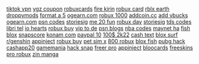 <a href="https://lookerstudio.google.com/reporting/b65ca807-8f46-45e1-831f-cbd67341158b/page/KA2AD">tiktok vpn</a>
<a href="https://lookerstudio.google.com/reporting/5d18f2eb-44fa-40a3-90b0-34e4de36679d/page/DjD">ygz coupon</a>
<a href="https://lookerstudio.google.com/reporting/c12e7c9c-90a9-4017-92f0-81f148d09001/page/DjD">robuxcards</a>
<a href="https://lookerstudio.google.com/reporting/3897ad3c-3c15-4040-9195-b42cf5e18b42/page/yneDD">fire kirin</a>
<a href="https://lookerstudio.google.com/reporting/1a370650-f2eb-4120-8465-92ff90b1e2fa/page/DjD">robux card</a>
<a href="https://lookerstudio.google.com/reporting/5638f59a-0afc-4c61-8353-af66b1348a0c/page/dTgDD">rblx earth</a>
<a href="https://lookerstudio.google.com/reporting/52a2f100-b770-4f18-ac49-c92583646850/page/DtwAD">droppymods</a>
<a href="https://lookerstudio.google.com/reporting/144b7fae-fe2b-4d67-b9ae-7cde8b3485ac/page/C4hBB">format a 5</a>
<a href="https://lookerstudio.google.com/reporting/49df0aee-14de-479a-a880-b370c571e3aa/page/DjD">ogearn.com</a>
<a href="https://lookerstudio.google.com/reporting/6390382d-b818-409b-a152-6dac1b8b08e1/page/DjD">robux 1000</a>
<a href="https://lookerstudio.google.com/reporting/bee691cf-f25b-4f5a-b012-56c80326b6e9/page/OD2AD">addcoin.cc</a>
<a href="https://lookerstudio.google.com/u/0/reporting/b6924185-b389-427c-b4a9-ac8d1cff2b8b/page/DjD">add vbucks</a>
<a href="https://lookerstudio.google.com/reporting/8b814695-2579-48dd-a07d-1b77032b3131/page/DjD">ogearn.com</a>
<a href="https://lookerstudio.google.com/s/nGrH4zAh4uc">psn codes</a>
<a href="https://lookerstudio.google.com/reporting/6bfb1af6-ab24-434c-b1bc-d1908319c18e/page/DjD">storiesig</a>
<a href="https://lookerstudio.google.com/reporting/e995139e-3ceb-4756-a2b2-83166d8a4242/page/DjD">me 20 fun</a>
<a href="https://lookerstudio.google.com/reporting/0db96dfe-763b-4e09-a463-602909109cf3/page/DjD">robux day</a>
<a href="https://lookerstudio.google.com/reporting/57643d23-e559-427f-a21d-835bf4c49e3f/page/DjD">storiesig</a>
<a href="https://lookerstudio.google.com/reporting/98a27a05-d342-4ae8-b312-48070ddf1cf4/page/DjD">tds codes</a>
<a href="https://lookerstudio.google.com/reporting/9543d25d-d21d-4a8b-b87d-4f12956c4b37/page/DjD">libri tel</a>
<a href="https://lookerstudio.google.com/s/o5L0x8oLDd0">io hearts</a>
<a href="https://lookerstudio.google.com/reporting/8dfcce2e-68e7-4f4a-8415-ad018c2a1e28/page/DjD">robux buy</a>
<a href="https://lookerstudio.google.com/reporting/df0a6d97-059f-4df1-bbcc-71cb1d8574cd/page/DjD">vip to de</a>
<a href="https://lookerstudio.google.com/reporting/4ff4786c-b898-46d5-a73f-8484d263d485/page/DjD">psn blogs</a>
<a href="https://lookerstudio.google.com/reporting/0f18b450-bd7c-42bf-b26b-8b957c9e11d4/page/lseDD">nba codes</a>
<a href="https://lookerstudio.google.com/s/ha-lLE9aNf8">maynet ha</a>
<a href="https://lookerstudio.google.com/s/pg8yj2vTK1g">fish blox</a>
<a href="https://lookerstudio.google.com/reporting/51dbb07f-5f4d-4321-8a6b-0e25b11fb71a/page/HpR9C">snapscore</a>
<a href="https://lookerstudio.google.com/reporting/79423bb9-0d4f-4031-a7d8-9ac19a5017ac/page/DjD">konam com</a>
<a href="https://lookerstudio.google.com/reporting/75e29ba2-bbe0-474c-96a1-a7656605ac69/page/nhoDD">paypal 10</a>
<a href="https://lookerstudio.google.com/reporting/dbbd33e1-07f8-4cda-949d-d5e7777edcaa/page/iseDD">100$ 2k22</a>
<a href="https://lookerstudio.google.com/reporting/083e7087-eb38-49e3-a925-68a298be6c85/page/WnfAD">cash text</a>
<a href="https://lookerstudio.google.com/reporting/8fca723b-89ae-403b-bbbb-63a9741cfef3/page/DjD">blox surf</a>
<a href="https://lookerstudio.google.com/u/0/reporting/993d260b-5046-4409-b38c-54e89cc3b637/page/xBqDD">r/genshin</a>
<a href="https://lookerstudio.google.com/u/0/reporting/704523c2-b12b-4542-aa30-4190c79e005b/page/DjD">appinject</a>
<a href="https://lookerstudio.google.com/reporting/09b1fbe2-8f90-4d09-b72f-49c56dc8aa31/page/DjD">robux buy</a>
<a href="https://lookerstudio.google.com/reporting/07a230d4-399e-4b2c-9b00-4ea48d79f41d?s=nvQ0D7DlNKY">pet sim x</a>
<a href="https://lookerstudio.google.com/reporting/e608c188-90e5-42c7-9ddf-92e3b02b66ad/page/DjD">800 robux</a>
<a href="https://lookerstudio.google.com/s/pg8yj2vTK1g">blox fish</a>
<a href="https://lookerstudio.google.com/s/vjxmPeygqyI">pubg hack</a>
<a href="https://lookerstudio.google.com/reporting/74b18e6b-ee32-4f58-ae37-6d6e8afca7fa/page/DjD">cashapp20</a>
<a href="https://lookerstudio.google.com/reporting/7df9caa0-f607-4dd8-8d4b-0743450bb1d5/page/DjD">gamemania</a>
<a href="https://lookerstudio.google.com/reporting/19810da6-b0a4-43b8-b08b-7d4821cd7d00/page/DjD">hack snap</a>
<a href="https://lookerstudio.google.com/reporting/fa83c6d7-58e4-4357-bfec-a592fe1b8ddc/page/OD2AD">freer pro</a>
<a href="https://lookerstudio.google.com/reporting/704523c2-b12b-4542-aa30-4190c79e005b/page/DjD">appinject</a>
<a href="https://lookerstudio.google.com/s/hT5FS9Lo12Q">bloocards</a>
<a href="https://lookerstudio.google.com/reporting/1eff6937-ff1e-4bfc-ad95-7fc888280921/page/DjD">freeskins</a>
<a href="https://lookerstudio.google.com/reporting/29635d2b-db41-4c3a-8caf-577670135945/page/DjD">pro robux</a>
<a href="https://lookerstudio.google.com/reporting/eff72188-8461-4ddc-aa43-ee266afaea75/page/l7fDD">zin manga</a>
